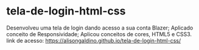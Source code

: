 # tela-de-login-html-css
Desenvolveu uma tela de login dando acesso a sua conta Blazer;
Aplicado conceito de Responsividade;
Aplicou conceitos de cores, HTML5 e CSS3.
link de acesso: https://alisongaldino.github.io/tela-de-login-html-css/
